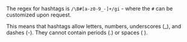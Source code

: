 The regex for hashtags is `/\B#[a-z0-9_-]+/gi` - where the `#` can be customized upon request.

This means that hashtags allow letters, numbers, underscores (_), and dashes (-). They cannot contain periods (.) or spaces ( ).


